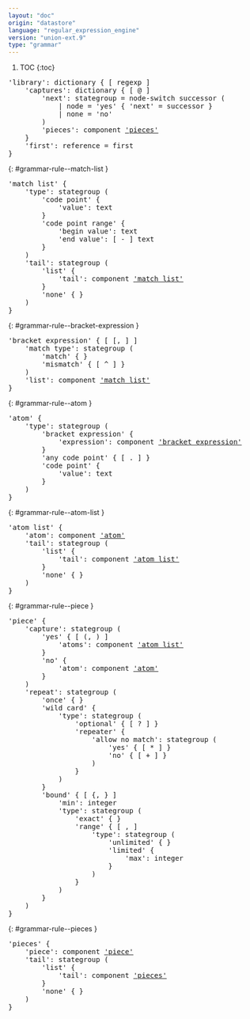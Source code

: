 ```yaml
---
layout: "doc"
origin: "datastore"
language: "regular_expression_engine"
version: "union-ext.9"
type: "grammar"
---
```


1. TOC
{:toc}


<div class="language-js highlighter-rouge">
<div class="highlight">
<pre class="highlight language-js code-custom">
'<span class="token string">library</span>': dictionary { [ <span class="token operator">regexp</span> ]
	'<span class="token string">captures</span>': dictionary { [ <span class="token operator">@</span> ]
		'<span class="token string">next</span>': stategroup = node-switch successor (
			| node = '<span class="token string">yes</span>' { '<span class="token string">next</span>' = successor }
			| none = '<span class="token string">no</span>'
		)
		'<span class="token string">pieces</span>': component <a href="#grammar-rule--pieces">'pieces'</a>
	}
	'<span class="token string">first</span>': reference = first
}
</pre>
</div>
</div>

{: #grammar-rule--match-list }
<div class="language-js highlighter-rouge">
<div class="highlight">
<pre class="highlight language-js code-custom">
'<span class="token string">match list</span>' {
	'<span class="token string">type</span>': stategroup (
		'<span class="token string">code point</span>' {
			'<span class="token string">value</span>': text
		}
		'<span class="token string">code point range</span>' {
			'<span class="token string">begin value</span>': text
			'<span class="token string">end value</span>': [ <span class="token operator">-</span> ] text
		}
	)
	'<span class="token string">tail</span>': stategroup (
		'<span class="token string">list</span>' {
			'<span class="token string">tail</span>': component <a href="#grammar-rule--match-list">'match list'</a>
		}
		'<span class="token string">none</span>' { }
	)
}
</pre>
</div>
</div>

{: #grammar-rule--bracket-expression }
<div class="language-js highlighter-rouge">
<div class="highlight">
<pre class="highlight language-js code-custom">
'<span class="token string">bracket expression</span>' { [ <span class="token operator">[</span>, <span class="token operator">]</span> ]
	'<span class="token string">match type</span>': stategroup (
		'<span class="token string">match</span>' { }
		'<span class="token string">mismatch</span>' { [ <span class="token operator">^</span> ] }
	)
	'<span class="token string">list</span>': component <a href="#grammar-rule--match-list">'match list'</a>
}
</pre>
</div>
</div>

{: #grammar-rule--atom }
<div class="language-js highlighter-rouge">
<div class="highlight">
<pre class="highlight language-js code-custom">
'<span class="token string">atom</span>' {
	'<span class="token string">type</span>': stategroup (
		'<span class="token string">bracket expression</span>' {
			'<span class="token string">expression</span>': component <a href="#grammar-rule--bracket-expression">'bracket expression'</a>
		}
		'<span class="token string">any code point</span>' { [ <span class="token operator">.</span> ] }
		'<span class="token string">code point</span>' {
			'<span class="token string">value</span>': text
		}
	)
}
</pre>
</div>
</div>

{: #grammar-rule--atom-list }
<div class="language-js highlighter-rouge">
<div class="highlight">
<pre class="highlight language-js code-custom">
'<span class="token string">atom list</span>' {
	'<span class="token string">atom</span>': component <a href="#grammar-rule--atom">'atom'</a>
	'<span class="token string">tail</span>': stategroup (
		'<span class="token string">list</span>' {
			'<span class="token string">tail</span>': component <a href="#grammar-rule--atom-list">'atom list'</a>
		}
		'<span class="token string">none</span>' { }
	)
}
</pre>
</div>
</div>

{: #grammar-rule--piece }
<div class="language-js highlighter-rouge">
<div class="highlight">
<pre class="highlight language-js code-custom">
'<span class="token string">piece</span>' {
	'<span class="token string">capture</span>': stategroup (
		'<span class="token string">yes</span>' { [ <span class="token operator">(</span>, <span class="token operator">)</span> ]
			'<span class="token string">atoms</span>': component <a href="#grammar-rule--atom-list">'atom list'</a>
		}
		'<span class="token string">no</span>' {
			'<span class="token string">atom</span>': component <a href="#grammar-rule--atom">'atom'</a>
		}
	)
	'<span class="token string">repeat</span>': stategroup (
		'<span class="token string">once</span>' { }
		'<span class="token string">wild card</span>' {
			'<span class="token string">type</span>': stategroup (
				'<span class="token string">optional</span>' { [ <span class="token operator">?</span> ] }
				'<span class="token string">repeater</span>' {
					'<span class="token string">allow no match</span>': stategroup (
						'<span class="token string">yes</span>' { [ <span class="token operator">*</span> ] }
						'<span class="token string">no</span>' { [ <span class="token operator">+</span> ] }
					)
				}
			)
		}
		'<span class="token string">bound</span>' { [ <span class="token operator">{</span>, <span class="token operator">}</span> ]
			'<span class="token string">min</span>': integer
			'<span class="token string">type</span>': stategroup (
				'<span class="token string">exact</span>' { }
				'<span class="token string">range</span>' { [ <span class="token operator">,</span> ]
					'<span class="token string">type</span>': stategroup (
						'<span class="token string">unlimited</span>' { }
						'<span class="token string">limited</span>' {
							'<span class="token string">max</span>': integer
						}
					)
				}
			)
		}
	)
}
</pre>
</div>
</div>

{: #grammar-rule--pieces }
<div class="language-js highlighter-rouge">
<div class="highlight">
<pre class="highlight language-js code-custom">
'<span class="token string">pieces</span>' {
	'<span class="token string">piece</span>': component <a href="#grammar-rule--piece">'piece'</a>
	'<span class="token string">tail</span>': stategroup (
		'<span class="token string">list</span>' {
			'<span class="token string">tail</span>': component <a href="#grammar-rule--pieces">'pieces'</a>
		}
		'<span class="token string">none</span>' { }
	)
}
</pre>
</div>
</div>
